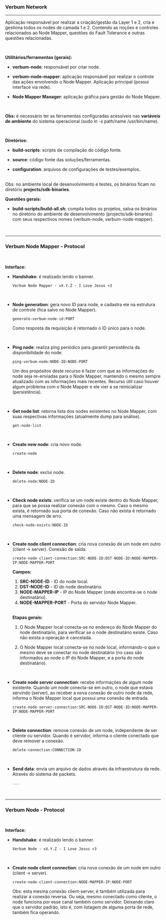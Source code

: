 ### <b>Verbum Network</b>

****

Aplicação responsável por realizar a criação/gestão da Layer 1 e 2, cria e gestiona todos os nodes de camada 1 e 2. Contendo as noções e controles relacionados ao Node Mapper, questões do Fault Tolerance e outras questões relacionadas.

<br>

<b>Utilitários/ferramentas (gerais):</b>

- <b>verbum-node</b>: responsável por criar node.

- <b>verbum-node-mapper</b>: aplicação responsável por realizar o controle das ações envolvendo o Node Mapper. Aplicação principal (possui interface via rede).

- <b>Node Mapper Manager</b>: aplicação gráfica para gestão do Node Mapper.

<br>

<b>Obs: </b> é necessário ter as ferramentas configuradas acessíveis nas <b>variáveis de ambiente</b> do sistema operacional (sudo ln -s path/name /usr/bin/name).

<br>

<b>Diretórios:</b>

- <b>build-scripts</b>: scripts de compilação do código fonte.
  
- <b>source</b>: código fonte das soluções/ferramentas.

- <b>configuration</b>: arquivos de configurações de testes/exemplos.

<br>
Obs: no ambiente local de desenvolvimento e testes, os binários ficam no diretório <b>projects/sdk-binaries</b>.

<br>

<b>Questões gerais:</b>

- <b>build-scripts/build-all.sh</b>: compila todos os projetos, salva os binários no diretório do ambiente de desenvolvimento (projects/sdk-binaries) com seus respectivos nomes (verbum-node, verbum-node-mapper).

<br>

****

### <b>Verbum Node Mapper - Protocol</b>

<br>

<b>Interface:</b>

- <b>Handshake</b>: é realizado lendo o banner.
  ```
  Verbum Node Mapper - vX.Y.Z - I Love Jesus <3
  ```

  <br>

- <b>Node generation</b>: gera novo ID para node, e cadastra ele na estrutura de controle (fica salvo no Node Mapper).
  ```
  generate-verbum-node-id:PORT
  ```
  Como resposta da requisição é retornado o ID único para o node.
  
  <br>

- <b>Ping node</b>: realiza ping periódico para garantir persistência da disponibilidade do node.
  ```
  ping-verbum-node:NODE-ID:NODE-PORT
  ```
  Um dos propósitos deste recurso é fazer com que as informações do node seja re-enviadas para o Node Mapper, mantendo o mesmo sempre atualizado com as informações mais recentes. Recurso útil caso houver algum problema com o Node Mapper e ele vier a se reinicializar (persistência).

  <br>

- <b>Get node list</b>: retorna lista dos nodes existentes no Node Mapper, com suas respectivas informações (atualmente dump para análise).
  ```
  get-node-list
  ```
  <br>

- <b>Create new node</b>: cria novo node.

  ```
  create-node
  ```

<br>

- <b>Delete node</b>: exclui node.

  ```
  delete-node:NODE-ID
  ```

<br>

- <b>Check node exists</b>: verifica se um node existe dentro do Node Mapper, para que se possa realizar conexão com o mesmo. Caso o mesmo exista, é retornado sua porta de conexão. Caso não exista é retornado uma mensagem de erro.

  ```
  check-node-exists:NODE-ID
  ```

<br>

- <b>Create node client connection</b>: cria nova conexão de um node em outro (client -> server). Conexão de saída.
  ```
  create-node-client-connection:SRC-NODE-ID:DST-NODE-ID:NODE-MAPPER-IP:NODE-MAPPER-PORT
  ```

  <b>Campos:</b><br>
  1. <b>SRC-NODE-ID</b> - ID do node local.
  2. <b>DST-NODE-ID</b> - ID do node destinatário.
  3. <b>NODE-MAPPER-IP</b> - IP do Node Mapper (onde encontra-se o node destinatário).
  4. <b>NODE-MAPPER-PORT</b> - Porta do servidor Node Mapper.

  <br>

  <b>Etapas gerais:</b><br>
  1. O Node Mapper local conecta-se no endereço do Node Mapper do node destinatário, para verificar se o node destinatário existe. Caso não exista a operação é cancelada.
   
  2. O Node Mapper local conecta-se no node local, informando-o que o mesmo deve se conectar no node destinatário (no caso são informados ao node o IP do Node Mapper, e a porta do node destinatário).

<br>

- <b>Create node server connection</b>: recebe informações de algum node existente. Quando um node conecta-se em outro, o node que estava servindo (server), ao receber a nova conexão de outro node da rede, informa o Node Mapper local que possui uma conexão de entrada.

  ```
  create-node-server-connection:SRC-NODE-ID:DST-NODE-ID:NODE-MAPPER-IP:NODE-MAPPER-PORT
  ```

<br>

- <b>Delete connection</b>: remove conexão de um node, independente de ser cliente ou servidor. Quando é servidor, informa o cliente conectado que deve remover a conexão.

  ```
  delete-connection:CONNECTION-ID
  ```

<br>

- <b>Send data</b>: envia um arquivo de dados através da infraestrutura da rede. Através do sistema de packets.

  ```
  ...
  ```

<br>

****

### <b>Verbum Node - Protocol</b>

<br>

<b>Interface:</b>

- <b>Handshake</b>: é realizado lendo o banner.
  ```
  Verbum Node - vX.Y.Z - I Love Jesus <3
  ```

  <br>

- <b>Create node client connection</b>: cria nova conexão de um node em outro (client -> server).
  ```
  create-node-client-connection:NODE-MAPPER-IP:NODE-PORT
  ```

  Obs: esta mesma conexão client-server, é também utilizada para realizar a conexão reversa. Ou seja, mesmo conectado como cliente, o node funciona por esse canal também como servidor. Deixando claro que o servidor padrão, isto é, com listagem de alguma porta de rede, também fica operando.


